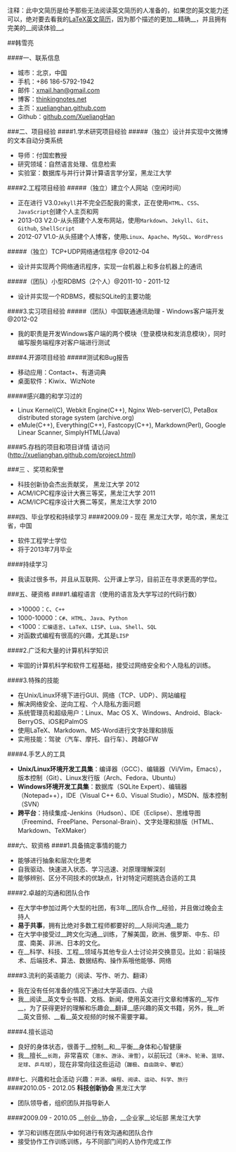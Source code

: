 注释：此中文简历是给予那些无法阅读英文简历的人准备的，如果您的英文能力还可以，绝对要去看我的[LaTeX英文简历](./resume.pdf)，因为那个描述的更加__精确__，并且拥有完美的__阅读体验__。  

##韩雪亮

####一、联系信息
* 城市：北京，中国  
* 手机：+86 186-5792-1942  
* 邮件：[xmail.han@gmail.com](mailto:xmail.han@gmail.com)  
* 博客：[thinkingnotes.net](http://tinkingnotes.net)  
* 主页：[xuelianghan.github.com](http://xuelianghan.github.com)  
* Github：[github.com/XueliangHan](htp://xuelianghan.github.com)  


###二、项目经验
####1.学术研究项目经验
#####（独立）设计并实现中文微博的文本自动分类系统
* 导师：付国宏教授  
* 研究领域：自然语言处理、信息检索  
* 实验室：数据库与并行计算计算语言学分室，黑龙江大学   

####2.工程项目经验
#####（独立）建立个人网站（空闲时间）
* 正在进行 V3.0`Jekyll`并不完全匹配我的需求，正在使用`HTML`、`CSS`、`JavaScript`创建个人主页和网
* 2013-03 V2.0-从头搭建个人发布网站，使用`Markdown`、`Jekyll`、`Git`、`Github`, `ShellScript`
* 2012-07 V1.0-从头搭建个人博客，使用`Linux`、`Apache`、`MySQL`、`WordPress`

#####（独立）TCP+UDP网络通信程序 @2012-04
* 设计并实现两个网络通讯程序，实现一台机器上和多台机器上的通讯

#####（团队）小型RDBMS（2个人）@2011-10 - 2011-12
* 设计并实现一个RDBMS，模拟SQLite的主要功能

####3.实习项目经验
#####（团队）中国联通通讯助理 - Windows客户端开发 @2012-02
* 我的职责是开发Windows客户端的两个模块（登录模块和发消息模块），同时编写服务端程序对客户端进行测试

####4.开源项目经验
#####测试和Bug报告
* 移动应用：Contact+、有道词典
* 桌面软件：Kiwix、WizNote

#####感兴趣的和学习过的
*  Linux Kernel(C), Webkit Engine(C++), Nginx Web-server(C), PetaBox distributed storage system (archive.org)
*  eMule(C++), Everything(C++), Fastcopy(C++), Markdown(Perl), Google Linear Scanner, SimplyHTML(Java)

####5.存档的项目和项目详情
请访问 (http://xuelianghan.github.com/project.html)   



###三 、奖项和荣誉
* 科技创新协会杰出贡献奖，    黑龙江大学 2012
* ACM/ICPC程序设计大赛三等奖，黑龙江大学 2011
* ACM/ICPC程序设计大赛二等奖，黑龙江大学 2010



###四、毕业学校和持续学习
####2009.09 - 现在 黑龙江大学，哈尔滨，黑龙江省，中国  
* 软件工程学士学位  
* 将于2013年7月毕业  

####持续学习
* 我读过很多书，并且从互联网、公开课上学习，目前正在寻求更高的学位。



###五、硬资格
####1.编程语言（使用的语言及大学写过的代码行数）
* \>10000：`C`、`C++`
* 1000-10000：`C#`、`HTML`、`Java`、`Python`
* <1000：`汇编语言`、`LaTeX`、`LISP`、`Lua`、`Shell`、`SQL`
* 对函数式编程有很高的兴趣，尤其是`LISP`

####2.广泛和大量的计算机科学知识
* 牢固的计算机科学和软件工程基础，接受过网络安全和个人隐私的训练。

####3.特殊的技能
* 在Unix/Linux环境下进行GUI、网络（TCP、UDP）、网站编程
* 解决网络安全、逆向工程、个人隐私方面问题
* 系统管理员和超级用户：Linux、Mac OS X、Windows、Android、Black-BerryOS、iOS和PalmOS
* 使用LaTeX、Markdown、MS-Word进行文字处理和排版
* 实用技能：驾驶（汽车、摩托、自行车）、跨越GFW

####4.手艺人的工具
* __Unix/Linux环境开发工具集__：编译器（GCC）、编辑器（Vi/Vim，Emacs），版本控制（Git）、Linux发行版（Arch、Fedora、Ubuntu）
* __Windows环境开发工具集__：数据库（SQLite Expert）、编辑器（Notepad++），IDE（Visual C++ 6.0、Visual Studio），MSDN、版本控制（SVN）
* __跨平台__：持续集成-Jenkins（Hudson）、IDE（Eclipse）、思维导图（Freemind、FreePlane、Personal-Brain）、文字处理和排版（HTML、Markdown、TeXMaker）



###六、软资格
####1.具备搞定事情的能力
* 能够进行抽象和层次化思考
* 自我驱动、快速进入状态、学习迅速、对原理理解深刻
* 能够辨别、区分不同技术的优缺点，针对特定问题挑选合适的工具

####2.卓越的沟通和团队合作
* 在大学中参加过两个大型的社团，有3年__团队合作__经验，并且做过晚会主持人
* __易于共事__，拥有比绝对多数工程师都要好的__人际间沟通__能力
* 在大学中接受过__跨文化沟通__训练，了解美国，欧洲、俄罗斯、中东、印度、南美、非洲、日本的文化。
* 在__科学、科技、工程__领域与其他专业人士讨论并交换意见。比如：前端技术、后端技术、算法、数据结构、操作系哦他能够、网络

####3.流利的英语能力（阅读、写作、听力、翻译）
* 我在没有任何准备的情况下通过大学英语四、六级
* 我__阅读__英文专业书籍、文档、新闻，使用英文进行文章和博客的__写作__，为了获得更好的理解和乐趣会__翻译__感兴趣的英文书籍，另外，我__听__英文音频、__看__英文视频的时候不需要字幕。

####4.擅长运动
* 良好的身体状态，很善于__控制__和__平衡__身体和心智健康
* 我__擅长__`长跑`，非常喜欢（`潜水`、`游泳`、`滑雪`），以前玩过（`滑冰`、`轮滑`、`篮球`、`足球`、`乒乓球`），现在非常向往这些运动（`蹦极`、`自由跳伞`、`攀岩`）



###七、兴趣和社会活动
兴趣：`开源`、`编程`、`阅读`、`运动`、`科学`、`旅行`  
####2010.05 - 2012.05 __科技创新协会__   黑龙江大学  
* 团队领导者，组织团队并指导新人

####2009.09 - 2010.05 __创业__协会，__企业家__论坛部 黑龙江大学  
* 学习和训练在团队中如何进行有效沟通和团队合作  
* 接受协作工作训练训练，与不同部门间的人协作完成工作  
